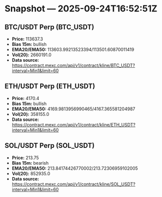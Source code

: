 # Snapshot — 2025-09-24T16:52:51Z

## BTC/USDT Perp (BTC_USDT)
- **Price:** 113637.3
- **Bias 15m:** bullish
- **EMA20/EMA50:** 113603.99213523394/113501.60870011419
- **Vol(20):** 2660191.0
- **Data source:** https://contract.mexc.com/api/v1/contract/kline/BTC_USDT?interval=Min1&limit=60

## ETH/USDT Perp (ETH_USDT)
- **Price:** 4170.4
- **Bias 15m:** bullish
- **EMA20/EMA50:** 4169.9813956990465/4167.365581204987
- **Vol(20):** 358155.0
- **Data source:** https://contract.mexc.com/api/v1/contract/kline/ETH_USDT?interval=Min1&limit=60

## SOL/USDT Perp (SOL_USDT)
- **Price:** 213.75
- **Bias 15m:** bearish
- **EMA20/EMA50:** 213.84174426770002/213.72306959102005
- **Vol(20):** 852935.0
- **Data source:** https://contract.mexc.com/api/v1/contract/kline/SOL_USDT?interval=Min1&limit=60
